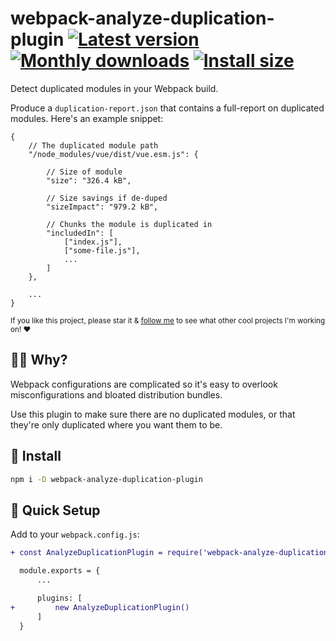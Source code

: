 # webpack-analyze-duplication-plugin [![Latest version](https://badgen.net/npm/v/webpack-analyze-duplication-plugin)](https://npm.im/webpack-analyze-duplication-plugin) [![Monthly downloads](https://badgen.net/npm/dm/webpack-analyze-duplication-plugin)](https://npm.im/webpack-analyze-duplication-plugin) [![Install size](https://packagephobia.now.sh/badge?p=webpack-analyze-duplication-plugin)](https://packagephobia.now.sh/result?p=webpack-analyze-duplication-plugin)

Detect duplicated modules in your Webpack build.

Produce a `duplication-report.json` that contains a full-report on duplicated modules. Here's an example snippet:
```json5
{
	// The duplicated module path
	"/node_modules/vue/dist/vue.esm.js": {

		// Size of module
		"size": "326.4 kB",

		// Size savings if de-duped
		"sizeImpact": "979.2 kB",

		// Chunks the module is duplicated in
		"includedIn": [
			["index.js"],
			["some-file.js"],
			...
		]
	},

	...
}
```

<sub>If you like this project, please star it & [follow me](https://github.com/privatenumber) to see what other cool projects I'm working on! ❤️</sub>

## 🙋‍♂️ Why?
Webpack configurations are complicated so it's easy to overlook misconfigurations and bloated distribution bundles.

Use this plugin to make sure there are no duplicated modules, or that they're only duplicated where you want them to be.

## 🚀 Install
```sh
npm i -D webpack-analyze-duplication-plugin
```

## 🚦 Quick Setup
Add to your `webpack.config.js`:

```diff
+ const AnalyzeDuplicationPlugin = require('webpack-analyze-duplication-plugin')

  module.exports = {
	  ...

      plugins: [
+         new AnalyzeDuplicationPlugin()
      ]
  }
```

